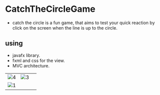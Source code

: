 # CatchTheCircleGame
+ catch the circle is a fun game, that aims to test your quick reaction by click on the screen when the line is up to the circle.

## using
+ javafx library.
+ fxml and css for the view.
+ MVC architecture.

|  |  |  |
| -- | -- | -- |
| ![4](https://user-images.githubusercontent.com/34489987/213413538-f0195b9d-2729-4220-b2e6-b2a3a6ec6ce9.png) | ![3](https://user-images.githubusercontent.com/34489987/213415175-13a52632-f855-4c3c-896b-c2408fe4e1c6.png)
 | ![1](https://user-images.githubusercontent.com/34489987/213415203-68ab342e-79ca-4a04-908e-a5853427d289.png) |
